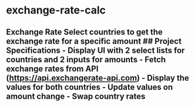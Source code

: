 # exchange-rate-calc
## Exchange Rate  Select countries to get the exchange rate for a specific amount  ## Project Specifications  - Display UI with 2 select lists for countries and 2 inputs for amounts - Fetch exchange rates from API (https://api.exchangerate-api.com) - Display the values for both countries - Update values on amount change - Swap country rates
